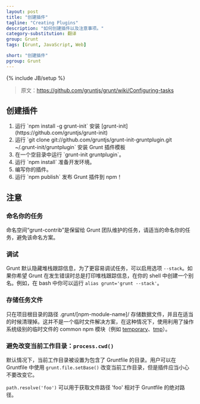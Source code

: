 ```yaml
---
layout: post
title: "创建插件"
tagline: "Creating Plugins"
description: "如何创建插件以及注意事项。"
category-substitution: 翻译
group: Grunt
tags: [Grunt, JavaScript, Web]

short: "创建插件"
pgroup: Grunt
---
```

{% include JB/setup %}

> 原文：<https://github.com/gruntjs/grunt/wiki/Configuring-tasks>

## 创建插件
<!-- 1. Install [grunt-init](https://github.com/gruntjs/grunt-init) with `npm install -g grunt-init`
2. Install the gruntplugin template with `git clone git://github.com/gruntjs/grunt-init-gruntplugin.git ~/.grunt-init/gruntplugin`
3. Run `grunt-init gruntplugin` in an empty directory.
4. Run `npm install` to prepare the development environment.
5. Author your plugin.
6. Run `npm publish` to publish the grunt plugin to npm! -->

<ol>
<li>运行 `npm install -g grunt-init` 安装 [grunt-init](https://github.com/gruntjs/grunt-init)</li>
<li>运行 `git clone git://github.com/gruntjs/grunt-init-gruntplugin.git ~/.grunt-init/gruntplugin` 安装 Grunt 插件模板</li>
<li>在一个空目录中运行 `grunt-init gruntplugin`。</li>
<li>运行 `npm install` 准备开发环境。</li>
<li>编写你的插件。</li>
<li>运行 `npm publish` 发布 Grunt 插件到 npm！</li>
</ol>

<!-- ## Notes -->
## 注意

<!-- ### Naming your task -->
### 命名你的任务
<!-- The "grunt-contrib" namespace is reserved for tasks maintained by the grunt team, please name your task something appropriate that avoids that naming scheme. -->
命名空间“grunt-contrib”是保留给 Grunt 团队维护的任务，请适当的命名你的任务，避免该命名方案。

<!-- ### Debugging -->
### 调试
<!-- Grunt hides error stack traces by default, but they can be enabled for easier task debugging with the `--stack` option. If you want grunt to always log stack traces on errors, create an alias in your shell. Eg, in bash, you could do `alias grunt='grunt --stack'`. -->
Grunt 默认隐藏堆栈跟踪信息，为了更容易调试任务，可以启用选项 `--stack`。如果你希望 Grunt 在发生错误时总是打印堆栈跟踪信息，在你的 shell 中创建一个别名。例如，在 bash 中你可以运行 `alias grunt='grunt --stack'`。


<!-- ### Storing task files -->
### 存储任务文件
<!-- Only store data files in a .grunt/[npm-module-name]/ directory at the project's root and clean up after yourself when appropriate. This is not a solution for temporary scratch files, use one of the common npm modules (eg [temporary](https://npmjs.org/package/temporary), [tmp](https://npmjs.org/package/tmp)) that take advantage of the OS level temporary directories for that case. -->
只在项目根目录的路径 .grunt/\[npm-module-name\]/ 存储数据文件，并且在适当的时候清理掉。这并不是一个临时文件解决方案，在这种情况下，使用利用了操作系统级别的临时文件的 common npm 模块（例如 [temporary](https://npmjs.org/package/temporary)、[tmp](https://npmjs.org/package/tmp)）。

<!-- ### Avoid Changing the Current Working Directory: `process.cwd()` -->
### 避免改变当前工作目录：`process.cwd()`
<!-- By default, the current working directory is set to be the directory that contains the gruntfile. The user can change it using `grunt.file.setBase()` in their gruntfile, but plugins should take care to not change it. -->
默认情况下，当前工作目录被设置为包含了 Gruntfile 的目录。用户可以在 Gruntfile 中使用 `grunt.file.setBase()` 改变当前工作目录，但是插件应当小心不要改变它。

<!-- `path.resolve('foo')` can be used to get the absolute path of the filepath 'foo' relative to the gruntfile. -->
`path.resolve('foo')` 可以用于获取文件路径 'foo' 相对于 Gruntfile 的绝对路径。

